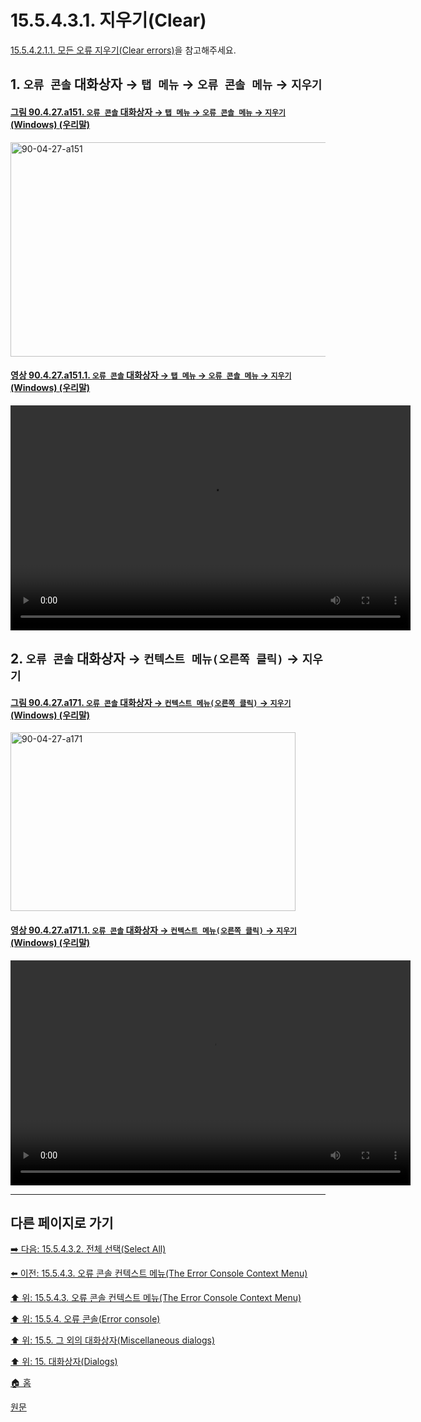 # 15.5.4.3.1. 지우기(Clear)

[15.5.4.2.1.1. 모든 오류 지우기(Clear errors)](./15-05-04-02-01-01-clear_errors.md)을 참고해주세요.

<a id="15-05-04-03-01-s1"></a>

## 1. `오류 콘솔` 대화상자 → `탭 메뉴` → `오류 콘솔 메뉴` → `지우기`

<a id="90-04-27-a151"></a>

#### [그림 90.4.27.a151. `오류 콘솔` 대화상자 → `탭 메뉴` → `오류 콘솔 메뉴` → `지우기` (Windows) (우리말)](./90-04-0027-error_console.md#90-04-27-a151)
<img width="852" height="343" alt="90-04-27-a151" src="https://github.com/user-attachments/assets/bc6ffbe5-b043-4e68-acd3-715c3aea893e" />

<a id="90-04-27-a151-01"></a>

#### [영상 90.4.27.a151.1. `오류 콘솔` 대화상자 → `탭 메뉴` → `오류 콘솔 메뉴` → `지우기` (Windows) (우리말)](./90-04-0027-error_console.md#90-04-27-a151-01)
<video controls="controls" width="640" height="360" src="https://github.com/user-attachments/assets/a5ebe937-f005-45dd-b235-692f49b6350a"></video>

<a id="15-05-04-03-01-s2"></a>

## 2. `오류 콘솔` 대화상자 → `컨텍스트 메뉴(오른쪽 클릭)` → `지우기`

<a id="90-04-27-a171"></a>

#### [그림 90.4.27.a171. `오류 콘솔` 대화상자 → `컨텍스트 메뉴(오른쪽 클릭)` → `지우기` (Windows) (우리말)](./90-04-0027-error_console.md#90-04-27-a171)
<img width="456" height="286" alt="90-04-27-a171" src="https://github.com/user-attachments/assets/18f054ba-1296-4bbc-a787-6c353b0b14a7" />

<a id="90-04-27-a171-01"></a>

#### [영상 90.4.27.a171.1. `오류 콘솔` 대화상자 → `컨텍스트 메뉴(오른쪽 클릭)` → `지우기` (Windows) (우리말)](./90-04-0027-error_console.md#90-04-27-a171-01)
<video controls="controls" width="640" height="360" src="https://github.com/user-attachments/assets/7ea3529b-b00a-4128-be58-df8ba60b48cd"></video>

***

## 다른 페이지로 가기

[➡️ 다음: 15.5.4.3.2. 전체 선택(Select All)](./15-05-04-03-02-select_all.md)

[⬅️ 이전: 15.5.4.3. 오류 콘솔 컨텍스트 메뉴(The Error Console Context Menu)](./15-05-04-03-00-the_error_console_context_menu.md)

[⬆️ 위: 15.5.4.3. 오류 콘솔 컨텍스트 메뉴(The Error Console Context Menu)](./15-05-04-03-00-the_error_console_context_menu.md)

[⬆️ 위: 15.5.4. 오류 콘솔(Error console)](./15-05-04-00-error-console.md)

[⬆️ 위: 15.5. 그 외의 대화상자(Miscellaneous dialogs)](./15-05-00-miscellaneous-dialogs.md)

[⬆️ 위: 15. 대화상자(Dialogs)](./15-00-dialogs.md)

[🏠 홈](./00-home.md)

[원문](https://docs.gimp.org/2.10/ko/gimp-errors-dialog.html#idm21769)
